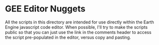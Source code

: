 # GEE Editor Nuggets
All the scripts in this directory are intended for use directly within the Earth Engine javascript code editor. When possible, I'll try to make the scripts public so that you can just use the link in the comments header to access the script pre-populated in the editor, versus copy and pasting.
